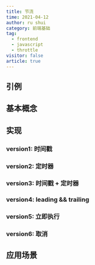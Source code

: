 ```yaml
---
title: 节流
time: 2021-04-12
author: ru shui
category: 前端基础
tag:
  - frontend
  - javascript
  - throttle
visitor: false
article: true
---
```


## 引例

## 基本概念

## 实现

### version1: 时间戳

### version2: 定时器

### version3: 时间戳 + 定时器

### version4: leading && trailing

### version5: 立即执行

### version6: 取消

## 应用场景
